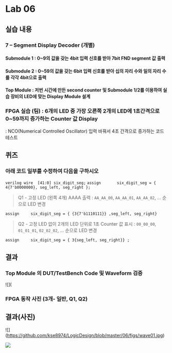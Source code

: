 # Lab 06

## 실습 내용

### **7 – Segment Display Decoder (개별)**

#### **Submodule 1** : 0~9의 값을 갖는 4bit 입력 신호를 받아 7bit FND  segment  값 출력

#### **Submodule 2** : 0~59의 값을 갖는 6bit 입력 신호를 받아 십의 자리 수와 일의 자리 수를 각각 4bit으로 출력

#### **Top Module** : 저번 시간에 만든 second counter  및 Submodule 1/2를 이용하여 실습 장비의 LED에 맞는 Display Module 설계

### FPGA 실습 (팀) : 6개의 LED 중 가장 오른쪽 2개의 LED에 1초간격으로 0~59까지 증가하는 Counter 값 Display
: NCO(Numerical Controlled Oscillator) 입력 바꿔서 4초 간격으로 증가하는 코드 테스트

## 퀴즈 
### 아래 코드 일부를 수정하여 다음을 구하시오 

```verilog wire  [41:0] six_digit_seg;``` ``` assign       six_digit_seg = { 4{7'b0000000}, seg_left, seg_right }; ``` 

> Q1 - 고정 LED (왼쪽 4개) AAAA 출력 : `AA_AA_00`, `AA_AA_01`, `AA_AA_02`, … 순으로 LED 변경

`assign		six_digit_seg = { {3{7'b1110111}} ,seg_left, seg_right}`

> Q2 - 고정 LED 없이 2개의 LED 단위로 1초 Counter 값 표시 : `00_00_00`, `01_01_01`, `02_02_02`, … 순으로 LED 변경

`assign		six_digit_seg = { 3{seg_left, seg_right}} ;`


## 결과
### **Top Module 의 DUT/TestBench Code 및 Waveform 검증**

![](

### **FPGA 동작 사진 (3개- 일반, Q1, Q2)**



## 결과(사진)

![] (https://github.com/kse8974/LogicDesign/blob/master/06/figs/wave01.jpg)
<!--stackedit_data:
eyJoaXN0b3J5IjpbMTk1MTk0MTcyNywtNjQ0MDY0MjM5XX0=
-->
![](https://github.com/kse8974/LogicDesign/blob/master/06/figs/wave02.jpg)
<!--stackedit_data:
eyJoaXN0b3J5IjpbMjA1OTM4OTUwMF19
-->

